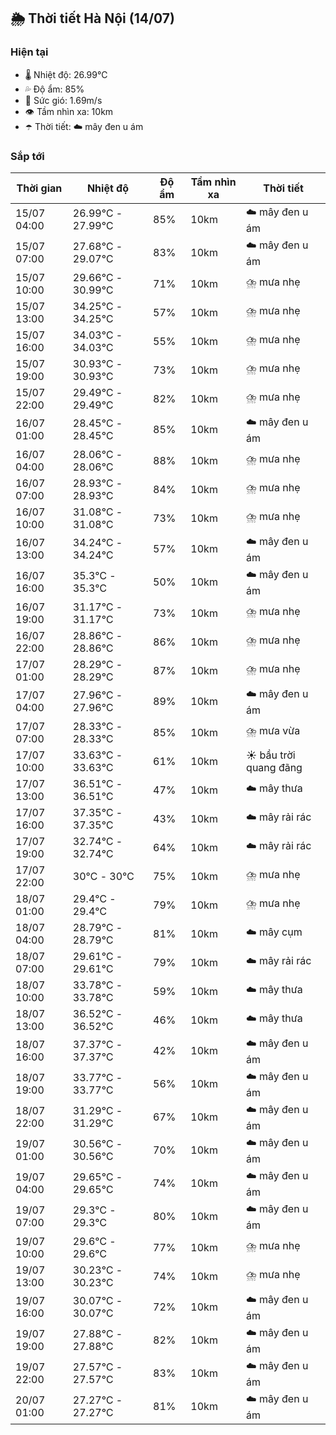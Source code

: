 ## 🌦️ Thời tiết Hà Nội (14/07)

### Hiện tại

- 🌡️ Nhiệt độ: 26.99℃
- 💦 Độ ẩm: 85%
- 💨 Sức gió: 1.69m/s
- 👁️ Tầm nhìn xa: 10km
- ☂️ Thời tiết: ☁️ mây đen u ám

### Sắp tới

| Thời gian | Nhiệt độ | Độ ẩm | Tầm nhìn xa | Thời tiết |
| --- | --- | --- | --- | --- |
| 15/07 04:00 | 26.99℃ - 27.99℃ | 85% | 10km | ☁️ mây đen u ám |
| 15/07 07:00 | 27.68℃ - 29.07℃ | 83% | 10km | ☁️ mây đen u ám |
| 15/07 10:00 | 29.66℃ - 30.99℃ | 71% | 10km | ⛈️ mưa nhẹ |
| 15/07 13:00 | 34.25℃ - 34.25℃ | 57% | 10km | ⛈️ mưa nhẹ |
| 15/07 16:00 | 34.03℃ - 34.03℃ | 55% | 10km | ⛈️ mưa nhẹ |
| 15/07 19:00 | 30.93℃ - 30.93℃ | 73% | 10km | ⛈️ mưa nhẹ |
| 15/07 22:00 | 29.49℃ - 29.49℃ | 82% | 10km | ⛈️ mưa nhẹ |
| 16/07 01:00 | 28.45℃ - 28.45℃ | 85% | 10km | ☁️ mây đen u ám |
| 16/07 04:00 | 28.06℃ - 28.06℃ | 88% | 10km | ⛈️ mưa nhẹ |
| 16/07 07:00 | 28.93℃ - 28.93℃ | 84% | 10km | ⛈️ mưa nhẹ |
| 16/07 10:00 | 31.08℃ - 31.08℃ | 73% | 10km | ⛈️ mưa nhẹ |
| 16/07 13:00 | 34.24℃ - 34.24℃ | 57% | 10km | ☁️ mây đen u ám |
| 16/07 16:00 | 35.3℃ - 35.3℃ | 50% | 10km | ☁️ mây đen u ám |
| 16/07 19:00 | 31.17℃ - 31.17℃ | 73% | 10km | ⛈️ mưa nhẹ |
| 16/07 22:00 | 28.86℃ - 28.86℃ | 86% | 10km | ⛈️ mưa nhẹ |
| 17/07 01:00 | 28.29℃ - 28.29℃ | 87% | 10km | ⛈️ mưa nhẹ |
| 17/07 04:00 | 27.96℃ - 27.96℃ | 89% | 10km | ☁️ mây đen u ám |
| 17/07 07:00 | 28.33℃ - 28.33℃ | 85% | 10km | ⛈️ mưa vừa |
| 17/07 10:00 | 33.63℃ - 33.63℃ | 61% | 10km | ☀️ bầu trời quang đãng |
| 17/07 13:00 | 36.51℃ - 36.51℃ | 47% | 10km | ☁️ mây thưa |
| 17/07 16:00 | 37.35℃ - 37.35℃ | 43% | 10km | ☁️ mây rải rác |
| 17/07 19:00 | 32.74℃ - 32.74℃ | 64% | 10km | ☁️ mây rải rác |
| 17/07 22:00 | 30℃ - 30℃ | 75% | 10km | ⛈️ mưa nhẹ |
| 18/07 01:00 | 29.4℃ - 29.4℃ | 79% | 10km | ⛈️ mưa nhẹ |
| 18/07 04:00 | 28.79℃ - 28.79℃ | 81% | 10km | ☁️ mây cụm |
| 18/07 07:00 | 29.61℃ - 29.61℃ | 79% | 10km | ☁️ mây rải rác |
| 18/07 10:00 | 33.78℃ - 33.78℃ | 59% | 10km | ☁️ mây thưa |
| 18/07 13:00 | 36.52℃ - 36.52℃ | 46% | 10km | ☁️ mây thưa |
| 18/07 16:00 | 37.37℃ - 37.37℃ | 42% | 10km | ☁️ mây đen u ám |
| 18/07 19:00 | 33.77℃ - 33.77℃ | 56% | 10km | ☁️ mây đen u ám |
| 18/07 22:00 | 31.29℃ - 31.29℃ | 67% | 10km | ☁️ mây đen u ám |
| 19/07 01:00 | 30.56℃ - 30.56℃ | 70% | 10km | ☁️ mây đen u ám |
| 19/07 04:00 | 29.65℃ - 29.65℃ | 74% | 10km | ☁️ mây đen u ám |
| 19/07 07:00 | 29.3℃ - 29.3℃ | 80% | 10km | ☁️ mây đen u ám |
| 19/07 10:00 | 29.6℃ - 29.6℃ | 77% | 10km | ⛈️ mưa nhẹ |
| 19/07 13:00 | 30.23℃ - 30.23℃ | 74% | 10km | ⛈️ mưa nhẹ |
| 19/07 16:00 | 30.07℃ - 30.07℃ | 72% | 10km | ☁️ mây đen u ám |
| 19/07 19:00 | 27.88℃ - 27.88℃ | 82% | 10km | ☁️ mây đen u ám |
| 19/07 22:00 | 27.57℃ - 27.57℃ | 83% | 10km | ☁️ mây đen u ám |
| 20/07 01:00 | 27.27℃ - 27.27℃ | 81% | 10km | ☁️ mây đen u ám |
